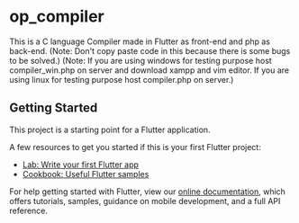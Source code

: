 # op_compiler

This is a C language Compiler made in Flutter as front-end and php as back-end.
(Note: Don't copy paste code in this because there is some bugs to be solved.)
(Note: If you are using windows for testing purpose host compiler_win.php on server and download xampp and vim editor.
	   If you are using linux for testing purpose host compiler.php on server.)

## Getting Started

This project is a starting point for a Flutter application.

A few resources to get you started if this is your first Flutter project:

- [Lab: Write your first Flutter app](https://flutter.dev/docs/get-started/codelab)
- [Cookbook: Useful Flutter samples](https://flutter.dev/docs/cookbook)

For help getting started with Flutter, view our
[online documentation](https://flutter.dev/docs), which offers tutorials,
samples, guidance on mobile development, and a full API reference.
